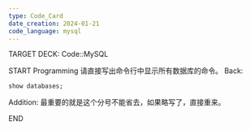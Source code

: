 ```yaml
---
type: Code_Card
date_creation: 2024-01-21
code_language: mysql
---
```


TARGET DECK: Code::MySQL

START
Programming
请直接写出命令行中显示所有数据库的命令。
Back: 
```mysql
show databases;
```
Addition: 
最重要的就是这个分号不能省去，如果略写了，直接重来。
<!--ID: 1705844809959-->
END
